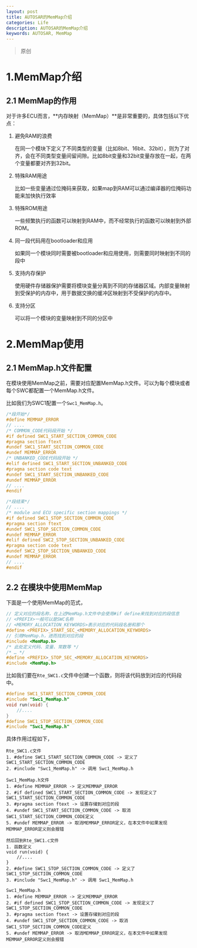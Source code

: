 ```yaml
---
layout: post
title: AUTOSAR的MemMap介绍
categories: Life
description: AUTOSAR的MemMap介绍
keywords: AUTOSAR, MemMap
---
```




> 原创

# 1.MemMap介绍

## 2.1 MemMap的作用

对于许多ECU而言，**内存映射（MemMap）**是非常重要的，具体包括以下优点：

1. 避免RAM的浪费

   在同一个模块下定义了不同类型的变量（比如8bit、16bit、32bit），则为了对齐，会在不同类型变量间留间隙。比如8bit变量和32bit变量存放在一起，在两个变量都要对齐到32bit。

2. 特殊RAM用途

   比如一些变量通过位掩码来获取，如果map到RAM可以通过编译器的位掩码功能来加快执行效率

3. 特殊ROM用途

   一些频繁执行的函数可以映射到RAM中，而不经常执行的函数可以映射到外部ROM。

4. 同一段代码用在bootloader和应用

   如果同一个模块同时需要被bootloader和应用使用，则需要同时映射到不同的段中

5. 支持内存保护

   使用硬件存储器保护需要将模块变量分离到不同的存储器区域。内部变量映射到受保护的内存中，用于数据交换的缓冲区映射到不受保护的内存中。

6. 支持分区

   可以将一个模块的变量映射到不同的分区中

# 2.MemMap使用

## 2.1 MemMap.h文件配置

在模块使用MemMap之前，需要对应配置MemMap.h文件。可以为每个模块或者每个SWC都配置一个MemMap.h文件。

比如我们为SWC1配置一个`Swc1_MemMap.h`。

```c
/*段开始*/
#define MEMMAP_ERROR
// ....
/* COMMON_CODE代码段开始 */
#if defined SWC1_START_SECTION_COMMON_CODE
#pragma section ftext
#undef SWC1_START_SECTION_COMMON_CODE
#undef MEMMAP_ERROR
/* UNBANKED_CODE代码段开始 */
#elif defined SWC1_START_SECTION_UNBANKED_CODE
#pragma section code text
#undef SWC1_START_SECTION_UNBANKED_CODE
#undef MEMMAP_ERROR
// ....
#endif

/*段结束*/
// ....
/* module and ECU specific section mappings */
#if defined SWC1_STOP_SECTION_COMMON_CODE
#pragma section ftext
#undef SWC1_STOP_SECTION_COMMON_CODE
#undef MEMMAP_ERROR
#elif defined SWC2_STOP_SECTION_UNBANKED_CODE
#pragma section code text
#undef SWC2_STOP_SECTION_UNBANKED_CODE
#undef MEMMAP_ERROR
// ....
#endif

```

## 2.2 在模块中使用MemMap

下面是一个使用MemMap的范式，

```c
// 定义对应的段名称，在上述MemMap.h文件中会使用#if define来找到对应的段信息
// <PREFIX>一般可以是SWC名称
// <MEMORY_ALLOCATION_KEYWORDS>表示对应的代码段名册和那个
#define <PREFIX>_START_SEC_<MEMORY_ALLOCATION_KEYWORDS>
// 引用MemMap.h，进而找到对应的段
#include <MemMap.h>
/* 此处定义代码、变量、常数等 */
/* … */
#define <PREFIX>_STOP_SEC_<MEMORY_ALLOCATION_KEYWORDS>
#include <MemMap.h>
```

比如我们要在`Rte_SWC1.c`文件中创建一个函数，则将该代码放到对应的代码段中。

```c
#define SWC1_START_SECTION_COMMON_CODE
#include "Swc1_MemMap.h"
void run(void) {
    //....
}
#define SWC1_STOP_SECTION_COMMON_CODE
#include "Swc1_MemMap.h"
```

具体作用过程如下，

```
Rte_SWC1.c文件
1. #define SWC1_START_SECTION_COMMON_CODE -> 定义了 SWC1_START_SECTION_COMMON_CODE
2. #include "Swc1_MemMap.h" -> 调用 Swc1_MemMap.h

Swc1_MemMap.h文件
1. #define MEMMAP_ERROR -> 定义MEMMAP_ERROR
2. #if defined SWC1_START_SECTION_COMMON_CODE -> 发现定义了SWC1_START_SECTION_COMMON_CODE
3. #pragma section ftext -> 设置存储到对应的段
4. #undef SWC1_START_SECTION_COMMON_CODE -> 取消SWC1_START_SECTION_COMMON_CODE定义
5. #undef MEMMAP_ERROR -> 取消MEMMAP_ERROR定义，在本文件中如果发现MEMMAP_ERROR定义则会报错

然后回到Rte_SWC1.c文件
1. 函数定义
void run(void) {
    //....
}
2. #define SWC1_STOP_SECTION_COMMON_CODE -> 定义了 SWC1_STOP_SECTION_COMMON_CODE
3. #include "Swc1_MemMap.h" -> 调用 Swc1_MemMap.h

Swc1_MemMap.h
1. #define MEMMAP_ERROR -> 定义MEMMAP_ERROR
2. #if defined SWC1_STOP_SECTION_COMMON_CODE -> 发现定义了SWC1_STOP_SECTION_COMMON_CODE
3. #pragma section ftext -> 设置存储到对应的段
4. #undef SWC1_STOP_SECTION_COMMON_CODE -> 取消SWC1_STOP_SECTION_COMMON_CODE定义
5. #undef MEMMAP_ERROR -> 取消MEMMAP_ERROR定义，在本文件中如果发现MEMMAP_ERROR定义则会报错
```

